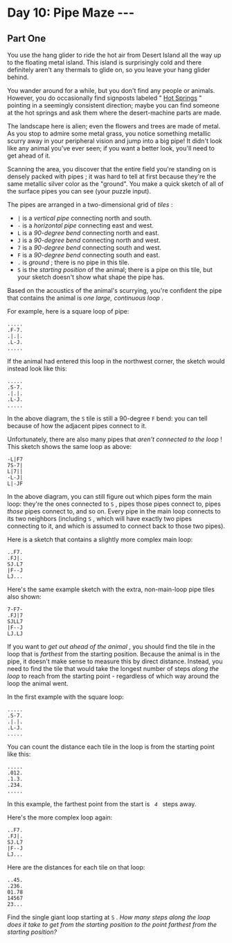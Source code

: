 # Day 10: Pipe Maze ---
## Part One

You use the hang glider to ride the hot air from Desert Island all the
way up to the floating metal island. This island is surprisingly cold
and there definitely aren't any thermals to glide on, so you leave your
hang glider behind.

You wander around for a while, but you don't find any people or animals.
However, you do occasionally find signposts labeled "
<a href="https://en.wikipedia.org/wiki/Hot_spring" target="_blank">Hot
Springs</a> " pointing in a seemingly consistent direction; maybe you
can find someone at the hot springs and ask them where the
desert-machine parts are made.

The landscape here is alien; even the flowers and trees are made of
metal. As you stop to admire some metal grass, you notice something
metallic scurry away in your peripheral vision and jump into a big pipe!
It didn't look like any animal you've ever seen; if you want a better
look, you'll need to get ahead of it.

Scanning the area, you discover that the entire field you're standing on
is <span title="Manufactured by Hamilton and Hilbert Pipe Company">
densely packed with pipes </span> ; it was hard to tell at first because
they're the same metallic silver color as the "ground". You make a quick
sketch of all of the surface pipes you can see (your puzzle input).

The pipes are arranged in a two-dimensional grid of *tiles* :

- ` | ` is a *vertical pipe* connecting north and south.
- ` - ` is a *horizontal pipe* connecting east and west.
- ` L ` is a *90-degree bend* connecting north and east.
- ` J ` is a *90-degree bend* connecting north and west.
- ` 7 ` is a *90-degree bend* connecting south and west.
- ` F ` is a *90-degree bend* connecting south and east.
- ` . ` is *ground* ; there is no pipe in this tile.
- ` S ` is the *starting position* of the animal; there is a pipe on
  this tile, but your sketch doesn't show what shape the pipe has.

Based on the acoustics of the animal's scurrying, you're confident the
pipe that contains the animal is *one large, continuous loop* .

For example, here is a square loop of pipe:

    .....
    .F-7.
    .|.|.
    .L-J.
    .....

If the animal had entered this loop in the northwest corner, the sketch
would instead look like this:

    .....
    .S-7.
    .|.|.
    .L-J.
    .....

In the above diagram, the ` S ` tile is still a 90-degree ` F ` bend:
you can tell because of how the adjacent pipes connect to it.

Unfortunately, there are also many pipes that *aren't connected to the
loop* ! This sketch shows the same loop as above:

    -L|F7
    7S-7|
    L|7||
    -L-J|
    L|-JF

In the above diagram, you can still figure out which pipes form the main
loop: they're the ones connected to ` S ` , pipes those pipes connect
to, pipes *those* pipes connect to, and so on. Every pipe in the main
loop connects to its two neighbors (including ` S ` , which will have
exactly two pipes connecting to it, and which is assumed to connect back
to those two pipes).

Here is a sketch that contains a slightly more complex main loop:

    ..F7.
    .FJ|.
    SJ.L7
    |F--J
    LJ...

Here's the same example sketch with the extra, non-main-loop pipe tiles
also shown:

    7-F7-
    .FJ|7
    SJLL7
    |F--J
    LJ.LJ

If you want to *get out ahead of the animal* , you should find the tile
in the loop that is *farthest* from the starting position. Because the
animal is in the pipe, it doesn't make sense to measure this by direct
distance. Instead, you need to find the tile that would take the longest
number of steps *along the loop* to reach from the starting point -
regardless of which way around the loop the animal went.

In the first example with the square loop:

    .....
    .S-7.
    .|.|.
    .L-J.
    .....

You can count the distance each tile in the loop is from the starting
point like this:

    .....
    .012.
    .1.3.
    .234.
    .....

In this example, the farthest point from the start is ` `*`4`*` ` steps
away.

Here's the more complex loop again:

    ..F7.
    .FJ|.
    SJ.L7
    |F--J
    LJ...

Here are the distances for each tile on that loop:

    ..45.
    .236.
    01.78
    14567
    23...

Find the single giant loop starting at ` S ` . *How many steps along the
loop does it take to get from the starting position to the point
farthest from the starting position?*
